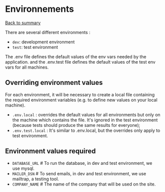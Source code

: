 # Environnements

[Back to summary](index.md)

There are several different environments :

*   `dev`: development environment
*   `test`: test environment

The .env file defines the default values of the env vars needed by the application. and the .env.test file defines the default values of the test env vars for all machines.

## Overriding environment values

For each environment, it will be necessary to create a local file containing the required environment variables (e.g. to define new values on your local machine).

*   `.env.local` : overrides the default values for all environments but only on the machine which contains the file. It's ignored in the test environment (because tests should produce the same results for everyone);
*   `.env.test.local` : It's similar to .env.local, but the overrides only apply to test environment.

## Environment values required

*   `DATABASE_URL` # To run the database, in dev and test environment, we use mysql.
*   `MAILER_DSN` # To send emails, in dev and test environment, we use mailtrap, a testing tool.
*   `COMPANY_NAME` # The name of the company that will be used on the site.
